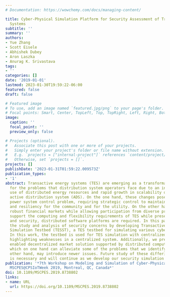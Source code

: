 ```yaml
---
# Documentation: https://wowchemy.com/docs/managing-content/

title: Cyber-Physical Simulation Platform for Security Assessment of Transactive Energy
  Systems
subtitle: ''
summary: ''
authors:
- Yue Zhang
- Scott Eisele
- Abhishek Dubey
- Aron Laszka
- Anurag K. Srivastava
tags:
- ''
categories: []
date: '2019-01-01'
lastmod: 2023-01-30T19:59:22-06:00
featured: false
draft: false

# Featured image
# To use, add an image named `featured.jpg/png` to your page's folder.
# Focal points: Smart, Center, TopLeft, Top, TopRight, Left, Right, BottomLeft, Bottom, BottomRight.
image:
  caption: ''
  focal_point: ''
  preview_only: false

# Projects (optional).
#   Associate this post with one or more of your projects.
#   Simply enter your project's folder or file name without extension.
#   E.g. `projects = ["internal-project"]` references `content/project/deep-learning/index.md`.
#   Otherwise, set `projects = []`.
projects: []
publishDate: '2023-01-31T01:59:22.009573Z'
publication_types:
- '1'
abstract: Transactive energy systems (TES) are emerging as a transformative solution
  for the problems that distribution system operators face due to an increase in the
  use of distributed energy resources and rapid growth in scalability of managing
  active distribution system (ADS). On the one hand, these changes pose a decentralized
  power system control problem, requiring strategic control to maintain reliability
  and resiliency for the community and for the utility. On the other hand, they require
  robust financial markets while allowing participation from diverse prosumers. To
  support the computing and flexibility requirements of TES while preserving privacy
  and security, distributed software platforms are required. In this paper, we enable
  the study and analysis of security concerns by developing Transactive Energy Security
  Simulation Testbed (TESST), a TES testbed for simulating various cyber attacks.
  In this work, the testbed is used for TES simulation with centralized clearing market,
  highlighting weaknesses in a centralized system. Additionally, we present a blockchain
  enabled decentralized market solution supported by distributed computing for TES,
  which on one hand can alleviate some of the problems that we identify, but on the
  other hand, may introduce newer issues. Future study of these differing paradigms
  is necessary and will continue as we develop our security simulation testbed.
publication: '*7th Workshop on Modeling and Simulation of Cyber-Physical Energy Systems,
  MSCPES@CPSIoTWeek 2019, Montreal, QC, Canada*'
doi: 10.1109/MSCPES.2019.8738802
links:
- name: URL
  url: https://doi.org/10.1109/MSCPES.2019.8738802
---
```

